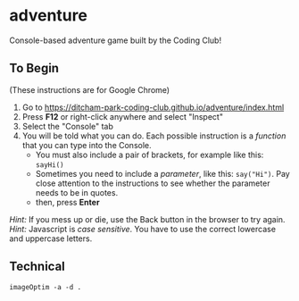 # adventure
Console-based adventure game built by the Coding Club!

## To Begin
(These instructions are for Google Chrome)
1. Go to https://ditcham-park-coding-club.github.io/adventure/index.html
1. Press **F12** or right-click anywhere and select "Inspect"
1. Select the "Console" tab
1. You will be told what you can do. Each possible instruction is a _function_ that you can type into the Console.
   * You must also include a pair of brackets, for example like this: `sayHi()`
   * Sometimes you need to include a _parameter_, like this: `say("Hi")`. Pay close attention to the instructions to see whether the parameter needs to be in quotes.
   * then, press **Enter**

_Hint:_ If you mess up or die, use the Back button in the browser to try again.
_Hint:_ Javascript is _case sensitive_. You have to use the correct lowercase and uppercase letters.

## Technical
`imageOptim -a -d .`
